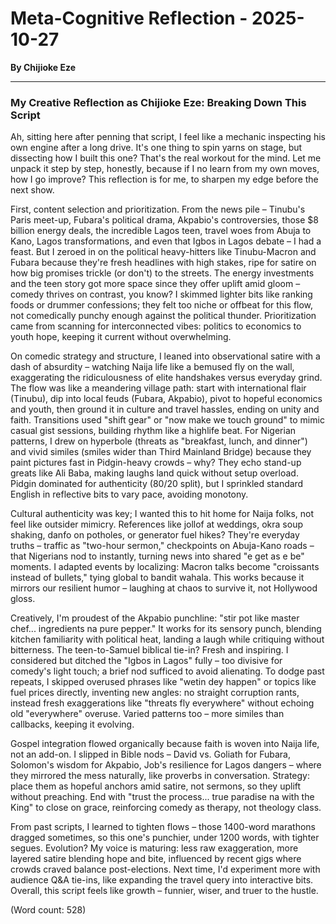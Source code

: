 # Meta-Cognitive Reflection - 2025-10-27

**By Chijioke Eze**

---

### My Creative Reflection as Chijioke Eze: Breaking Down This Script

Ah, sitting here after penning that script, I feel like a mechanic inspecting his own engine after a long drive. It's one thing to spin yarns on stage, but dissecting how I built this one? That's the real workout for the mind. Let me unpack it step by step, honestly, because if I no learn from my own moves, how I go improve? This reflection is for me, to sharpen my edge before the next show.

First, content selection and prioritization. From the news pile – Tinubu's Paris meet-up, Fubara's political drama, Akpabio's controversies, those $8 billion energy deals, the incredible Lagos teen, travel woes from Abuja to Kano, Lagos transformations, and even that Igbos in Lagos debate – I had a feast. But I zeroed in on the political heavy-hitters like Tinubu-Macron and Fubara because they're fresh headlines with high stakes, ripe for satire on how big promises trickle (or don't) to the streets. The energy investments and the teen story got more space since they offer uplift amid gloom – comedy thrives on contrast, you know? I skimmed lighter bits like ranking foods or drummer confessions; they felt too niche or offbeat for this flow, not comedically punchy enough against the political thunder. Prioritization came from scanning for interconnected vibes: politics to economics to youth hope, keeping it current without overwhelming.

On comedic strategy and structure, I leaned into observational satire with a dash of absurdity – watching Naija life like a bemused fly on the wall, exaggerating the ridiculousness of elite handshakes versus everyday grind. The flow was like a meandering village path: start with international flair (Tinubu), dip into local feuds (Fubara, Akpabio), pivot to hopeful economics and youth, then ground it in culture and travel hassles, ending on unity and faith. Transitions used "shift gear" or "now make we touch ground" to mimic casual gist sessions, building rhythm like a highlife beat. For Nigerian patterns, I drew on hyperbole (threats as "breakfast, lunch, and dinner") and vivid similes (smiles wider than Third Mainland Bridge) because they paint pictures fast in Pidgin-heavy crowds – why? They echo stand-up greats like Ali Baba, making laughs land quick without setup overload. Pidgin dominated for authenticity (80/20 split), but I sprinkled standard English in reflective bits to vary pace, avoiding monotony.

Cultural authenticity was key; I wanted this to hit home for Naija folks, not feel like outsider mimicry. References like jollof at weddings, okra soup shaking, danfo on potholes, or generator fuel hikes? They're everyday truths – traffic as "two-hour sermon," checkpoints on Abuja-Kano roads – that Nigerians nod to instantly, turning news into shared "e get as e be" moments. I adapted events by localizing: Macron talks become "croissants instead of bullets," tying global to bandit wahala. This works because it mirrors our resilient humor – laughing at chaos to survive it, not Hollywood gloss.

Creatively, I'm proudest of the Akpabio punchline: "stir pot like master chef... ingredients na pure pepper." It works for its sensory punch, blending kitchen familiarity with political heat, landing a laugh while critiquing without bitterness. The teen-to-Samuel biblical tie-in? Fresh and inspiring. I considered but ditched the "Igbos in Lagos" fully – too divisive for comedy's light touch; a brief nod sufficed to avoid alienating. To dodge past repeats, I skipped overused phrases like "wetin dey happen" or topics like fuel prices directly, inventing new angles: no straight corruption rants, instead fresh exaggerations like "threats fly everywhere" without echoing old "everywhere" overuse. Varied patterns too – more similes than callbacks, keeping it evolving.

Gospel integration flowed organically because faith is woven into Naija life, not an add-on. I slipped in Bible nods – David vs. Goliath for Fubara, Solomon's wisdom for Akpabio, Job's resilience for Lagos dangers – where they mirrored the mess naturally, like proverbs in conversation. Strategy: place them as hopeful anchors amid satire, not sermons, so they uplift without preaching. End with "trust the process... true paradise na with the King" to close on grace, reinforcing comedy as therapy, not theology class.

From past scripts, I learned to tighten flows – those 1400-word marathons dragged sometimes, so this one's punchier, under 1200 words, with tighter segues. Evolution? My voice is maturing: less raw exaggeration, more layered satire blending hope and bite, influenced by recent gigs where crowds craved balance post-elections. Next time, I'd experiment more with audience Q&A tie-ins, like expanding the travel query into interactive bits. Overall, this script feels like growth – funnier, wiser, and truer to the hustle.

(Word count: 528)